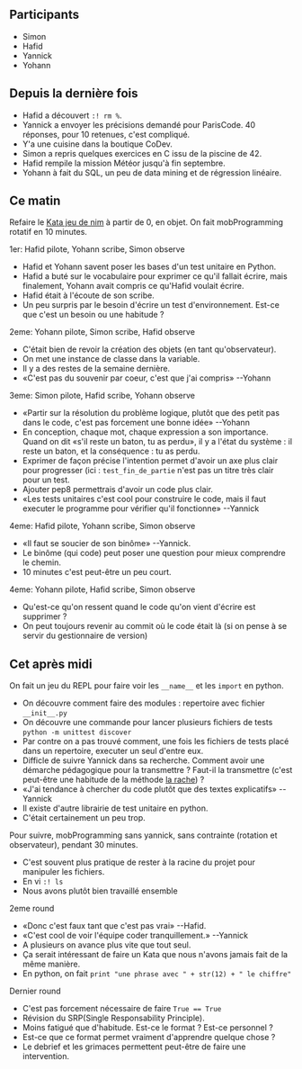 ## Participants

- Simon
- Hafid
- Yannick
- Yohann

## Depuis la dernière fois

- Hafid a découvert `:! rm %`.
- Yannick a envoyer les précisions demandé pour ParisCode. 40 réponses, pour 10
  retenues, c'est compliqué.
- Y'a une cuisine dans la boutique CoDev.
- Simon a repris quelques exercices en C issu de la piscine de 42.
- Hafid rempile la mission Météor jusqu'à fin septembre.
- Yohann à fait du SQL, un peu de data mining et de régression linéaire.


## Ce matin

Refaire le [Kata jeu de nim](http://codingdojo.org/kata/Nim/) à partir de 0, en objet. On fait mobProgramming rotatif
en 10 minutes.

1er: Hafid pilote, Yohann scribe, Simon observe

- Hafid et Yohann savent poser les bases d'un test unitaire en Python.
- Hafid a buté sur le vocabulaire pour exprimer ce qu'il fallait écrire, mais
  finalement, Yohann avait compris ce qu'Hafid voulait écrire.
- Hafid était à l'écoute de son scribe.
- Un peu surpris par le besoin d'écrire un test d'environnement. Est-ce que
  c'est un besoin ou une habitude ?

2eme: Yohann pilote, Simon scribe, Hafid observe

- C'était bien de revoir la création des objets (en tant qu'observateur).
- On met une instance de classe dans la variable.
- Il y a des restes de la semaine dernière.
- «C'est pas du souvenir par coeur, c'est que j'ai compris» --Yohann

3eme: Simon pilote, Hafid scribe, Yohann observe

- «Partir sur la résolution du problème logique, plutôt que des petit pas dans
  le code, c'est pas forcement une bonne idée» --Yohann
- En conception, chaque mot, chaque expression a son importance. Quand on dit
  «s'il reste un baton, tu as perdu», il y a l'état du système : il reste un
  baton, et la conséquence : tu as perdu.
- Exprimer de façon précise l'intention permet d'avoir un axe plus clair pour
  progresser (ici : `test_fin_de_partie` n'est pas un titre très clair pour un
  test.
- Ajouter pep8 permettrais d'avoir un code plus clair.
- «Les tests unitaires c'est cool pour construire le code, mais il faut executer le programme pour vérifier qu'il fonctionne» --Yannick

4eme: Hafid pilote, Yohann scribe, Simon observe

- «Il faut se soucier de son binôme» --Yannick.
- Le binôme (qui code) peut poser une question pour mieux comprendre le chemin.
- 10 minutes c'est peut-être un peu court.

4eme: Yohann pilote, Hafid scribe, Simon observe

- Qu'est-ce qu'on ressent quand le code qu'on vient d'écrire est supprimer ?
- On peut toujours revenir au commit où le code était là (si on pense à se servir du gestionnaire de version)


## Cet après midi

On fait un jeu du REPL pour faire voir les `__name__` et les `import` en python.

- On découvre comment faire des modules : repertoire avec fichier `__init__.py`
- On découvre une commande pour lancer plusieurs fichiers de tests `python -m
  unittest discover`
- Par contre on a pas trouvé comment, une fois les fichiers de tests placé dans
  un repertoire, executer un seul d'entre eux.
- Difficle de suivre Yannick dans sa recherche. Comment avoir une démarche
  pédagogique pour la transmettre ? Faut-il la transmettre (c'est peut-être une
  habitude de la méthode [la rache](http://www.la-rache.com/)) ?
- «J'ai tendance à chercher du code plutôt que des textes explicatifs» --Yannick
- Il existe d'autre librairie de test unitaire en python.
- C'était certainement un peu trop.

Pour suivre, mobProgramming sans yannick, sans contrainte (rotation et observateur), pendant 30 minutes.

- C'est souvent plus pratique de rester à la racine du projet pour manipuler les fichiers.
- En vi `:! ls`
- Nous avons plutôt bien travaillé ensemble

2eme round

- «Donc c'est faux tant que c'est pas vrai» --Hafid.
- «C'est cool de voir l'équipe coder tranquillement.» --Yannick
- A plusieurs on avance plus vite que tout seul.
- Ça serait intéressant de faire un Kata que nous n'avons jamais fait de la même manière.
- En python, on fait `print "une phrase avec " + str(12) + " le chiffre"`

Dernier round

- C'est pas forcement nécessaire de faire `True == True`
- Révision du SRP(Single Responsability Principle).
- Moins fatigué que d'habitude. Est-ce le format ? Est-ce personnel ?
- Est-ce que ce format permet vraiment d'apprendre quelque chose ?
- Le debrief et les grimaces permettent peut-être de faire une intervention.



